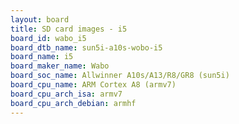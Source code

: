 ```yaml
---
layout: board
title: SD card images - i5
board_id: wabo_i5
board_dtb_name: sun5i-a10s-wobo-i5
board_name: i5
board_maker_name: Wabo
board_soc_name: Allwinner A10s/A13/R8/GR8 (sun5i)
board_cpu_name: ARM Cortex A8 (armv7)
board_cpu_arch_isa: armv7
board_cpu_arch_debian: armhf
---
```

